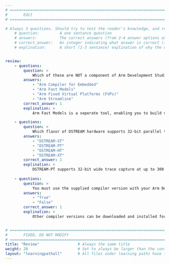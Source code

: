 ```yaml
---
# ================================================================================
#       Edit
# ================================================================================

# Always 3 questions. Should try to test the reader's knowledge, and reinforce the key points you want them to remember.
    # question:         A one sentance question
    # answers:          The correct answers (from 2-4 answer options only). Should be surrounded by quotes.
    # correct_answer:   An integer indicating what answer is correct (index starts from 0)
    # explination:      A short (1-3 sentance) explination of why the correct answer is correct. Can add aditional context if desired


review:
    - questions:
        question: >
            Which of these are NOT a component of Arm Development Studio?
        answers:
            - "Arm Compiler for Embedded"
            - "Arm Fast Models"
            - "Arm Fixed Virtual Platforms (FVPs)"
            - "Arm Streamline"
        correct_answer: 1
        explination: >
            Arm Fast Models is a seperate tool, enabling you to build virtual representations of real hardware. The supplied FVPs are (pre-)built with Fast Model technology.

    - questions:
        question: >
            Which flavor of DSTREAM hardware supports 32-bit parallel trace output?
        answers:
            - "DSTREAM-ST"
            - "DSTREAM-PT"
            - "DSTREAM-HT"
            - "DSTREAM-XT"
        correct_answer: 1
        explination: >
            DSTREAM-PT supports 32-bit wide trace capture at up to 300 MHz DDR.
               
    - questions:
        question: >
            You must use the supplied compiler version with your Arm Development Studio installation?
        answers:
            - "True"
            - "False"
        correct_answer: 1
        explination: >
            Other compiler versions can be downloaded and installed for use with Development Studio.


# ================================================================================
#       FIXED, DO NOT MODIFY
# ================================================================================
title: "Review"                 # Always the same title
weight: 20                      # Set to always be larger than the content in this path
layout: "learningpathall"       # All files under learning paths have this same wrapper
---
```


